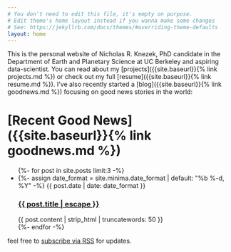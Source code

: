 ```yaml
---
# You don't need to edit this file, it's empty on purpose.
# Edit theme's home layout instead if you wanna make some changes
# See: https://jekyllrb.com/docs/themes/#overriding-theme-defaults
layout: home
---
```


<!-- # Nicholas R. Knezek -->
This is the personal website of Nicholas R. Knezek, PhD candidate in the Department of Earth and Planetary Science at UC Berkeley and aspiring data-scientist. You can read about my [projects]({{site.baseurl}}{% link projects.md %}) or check out my full [resume]({{site.baseurl}}{% link resume.md %}). I've also recently started a [blog]({{site.baseurl}}{% link goodnews.md %}) focusing on good news stories in the world:

# [Recent Good News]({{site.baseurl}}{% link goodnews.md %})
<div class="home">
    <ul class="post-list">
      {%- for post in site.posts limit:3 -%}
      <li>
        {%- assign date_format = site.minima.date_format | default: "%b %-d, %Y" -%}
        <span class="post-meta">{{ post.date | date: date_format }}</span>
        <h3>
          <a class="post-link" href="{{ post.url | relative_url }}">
            {{ post.title | escape }}
          </a>
        </h3>
        {{ post.content | strip_html | truncatewords: 50 }}
      </li>
      {%- endfor -%}
    </ul>
</div>
feel free to <a href="{{ "/feed.xml" | relative_url }}">subscribe via RSS</a> for updates.


